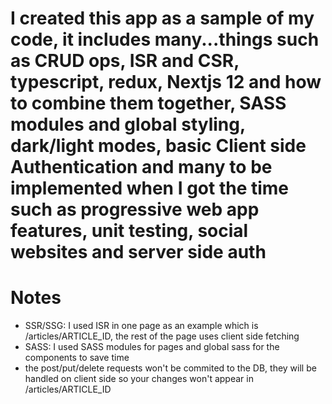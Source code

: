 # I created this app as a sample of my code, it includes many...things such as CRUD ops, ISR and CSR, typescript, redux, Nextjs 12 and how to combine them together, SASS modules and global styling, dark/light modes, basic Client side Authentication and many to be implemented when I got the time such as progressive web app features, unit testing, social websites and server side auth

# Notes
- SSR/SSG: I used ISR in one page as an example which is /articles/ARTICLE_ID, the rest of the page uses client side fetching
- SASS: I used SASS modules for pages and global sass for the components to save time
- the post/put/delete requests won't be commited to the DB, they will be handled on client side so your changes won't appear in /articles/ARTICLE_ID
